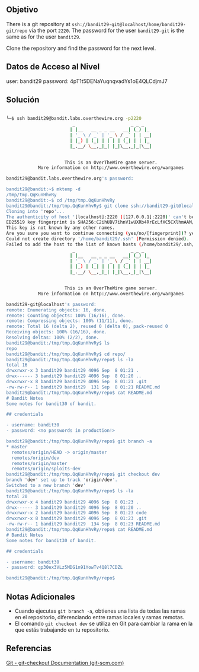 ## Objetivo 
There is a git repository at `ssh://bandit29-git@localhost/home/bandit29-git/repo` via the port `2220`. The password for the user `bandit29-git` is the same as for the user `bandit29`.

Clone the repository and find the password for the next level.
## Datos de Acceso al Nivel
user: bandit29
password: 4pT1t5DENaYuqnqvadYs1oE4QLCdjmJ7

## Solución
```bash

└─$ ssh bandit29@bandit.labs.overthewire.org -p2220 
                         _                     _ _ _   
                        | |__   __ _ _ __   __| (_) |_ 
                        | '_ \ / _` | '_ \ / _` | | __|
                        | |_) | (_| | | | | (_| | | |_ 
                        |_.__/ \__,_|_| |_|\__,_|_|\__|
                                                       

                      This is an OverTheWire game server. 
            More information on http://www.overthewire.org/wargames

bandit29@bandit.labs.overthewire.org's password: 

bandit29@bandit:~$ mktemp -d
/tmp/tmp.QqKunHhvRy
bandit29@bandit:~$ cd /tmp/tmp.QqKunHhvRy
bandit29@bandit:/tmp/tmp.QqKunHhvRy$ git clone ssh://bandit29-git@localhost:2220/home/bandit29-git/repo
Cloning into 'repo'...
The authenticity of host '[localhost]:2220 ([127.0.0.1]:2220)' can't be established.
ED25519 key fingerprint is SHA256:C2ihUBV7ihnV1wUXRb4RrEcLfXC5CXlhmAAM/urerLY.
This key is not known by any other names.
Are you sure you want to continue connecting (yes/no/[fingerprint])? yes
Could not create directory '/home/bandit29/.ssh' (Permission denied).
Failed to add the host to the list of known hosts (/home/bandit29/.ssh/known_hosts).
                         _                     _ _ _   
                        | |__   __ _ _ __   __| (_) |_ 
                        | '_ \ / _` | '_ \ / _` | | __|
                        | |_) | (_| | | | | (_| | | |_ 
                        |_.__/ \__,_|_| |_|\__,_|_|\__|
                                                       

                      This is an OverTheWire game server. 
            More information on http://www.overthewire.org/wargames

bandit29-git@localhost's password: 
remote: Enumerating objects: 16, done.
remote: Counting objects: 100% (16/16), done.
remote: Compressing objects: 100% (11/11), done.
remote: Total 16 (delta 2), reused 0 (delta 0), pack-reused 0
Receiving objects: 100% (16/16), done.
Resolving deltas: 100% (2/2), done.
bandit29@bandit:/tmp/tmp.QqKunHhvRy$ ls 
repo
bandit29@bandit:/tmp/tmp.QqKunHhvRy$ cd repo/
bandit29@bandit:/tmp/tmp.QqKunHhvRy/repo$ ls -la
total 16
drwxrwxr-x 3 bandit29 bandit29 4096 Sep  8 01:21 .
drwx------ 3 bandit29 bandit29 4096 Sep  8 01:20 ..
drwxrwxr-x 8 bandit29 bandit29 4096 Sep  8 01:21 .git
-rw-rw-r-- 1 bandit29 bandit29  131 Sep  8 01:21 README.md
bandit29@bandit:/tmp/tmp.QqKunHhvRy/repo$ cat README.md 
# Bandit Notes
Some notes for bandit30 of bandit.

## credentials

- username: bandit30
- password: <no passwords in production!>

bandit29@bandit:/tmp/tmp.QqKunHhvRy/repo$ git branch -a
* master
  remotes/origin/HEAD -> origin/master
  remotes/origin/dev
  remotes/origin/master
  remotes/origin/sploits-dev
bandit29@bandit:/tmp/tmp.QqKunHhvRy/repo$ git checkout dev
branch 'dev' set up to track 'origin/dev'.
Switched to a new branch 'dev'
bandit29@bandit:/tmp/tmp.QqKunHhvRy/repo$ ls -la
total 20
drwxrwxr-x 4 bandit29 bandit29 4096 Sep  8 01:23 .
drwx------ 3 bandit29 bandit29 4096 Sep  8 01:20 ..
drwxrwxr-x 2 bandit29 bandit29 4096 Sep  8 01:23 code
drwxrwxr-x 8 bandit29 bandit29 4096 Sep  8 01:23 .git
-rw-rw-r-- 1 bandit29 bandit29  134 Sep  8 01:23 README.md
bandit29@bandit:/tmp/tmp.QqKunHhvRy/repo$ cat README.md 
# Bandit Notes
Some notes for bandit30 of bandit.

## credentials

- username: bandit30
- password: qp30ex3VLz5MDG1n91YowTv4Q8l7CDZL

bandit29@bandit:/tmp/tmp.QqKunHhvRy/repo$ 

```


## Notas Adicionales
- Cuando ejecutas `git branch -a`, obtienes una lista de todas las ramas en el repositorio, diferenciando entre ramas locales y ramas remotas.
- El comando `git checkout dev` se utiliza en Git para cambiar la rama en la que estás trabajando en tu repositorio.

## Referencias 
[Git - git-checkout Documentation (git-scm.com)](https://git-scm.com/docs/git-checkout)
